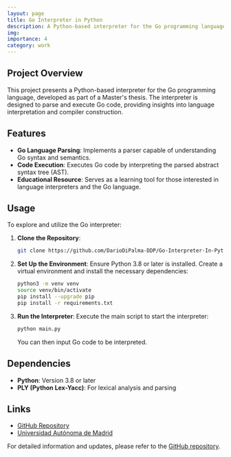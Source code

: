 ```yaml
---
layout: page
title: Go Interpreter in Python
description: A Python-based interpreter for the Go programming language, developed as part of a Master's thesis project.
img: 
importance: 4
category: work
---
```


## Project Overview

This project presents a Python-based interpreter for the Go programming language, developed as part of a Master's thesis. The interpreter is designed to parse and execute Go code, providing insights into language interpretation and compiler construction.

## Features

- **Go Language Parsing**: Implements a parser capable of understanding Go syntax and semantics.
- **Code Execution**: Executes Go code by interpreting the parsed abstract syntax tree (AST).
- **Educational Resource**: Serves as a learning tool for those interested in language interpreters and the Go language.

## Usage

To explore and utilize the Go interpreter:

1. **Clone the Repository**:
   ```bash
   git clone https://github.com/DarioDiPalma-DDP/Go-Interpreter-In-Python.git
   ```
2. **Set Up the Environment**:
   Ensure Python 3.8 or later is installed. Create a virtual environment and install the necessary dependencies:
   ```bash
   python3 -m venv venv
   source venv/bin/activate
   pip install --upgrade pip
   pip install -r requirements.txt
   ```
3. **Run the Interpreter**:
   Execute the main script to start the interpreter:
   ```bash
   python main.py
   ```
   You can then input Go code to be interpreted.

## Dependencies

- **Python**: Version 3.8 or later
- **PLY (Python Lex-Yacc)**: For lexical analysis and parsing

## Links

- [GitHub Repository](https://github.com/DarioDiPalma-DDP/Go-Interpreter-In-Python)
- [Universidad Autónoma de Madrid](https://www.uam.es/)

For detailed information and updates, please refer to the [GitHub repository](https://github.com/DarioDiPalma-DDP/Go-Interpreter-In-Python).
